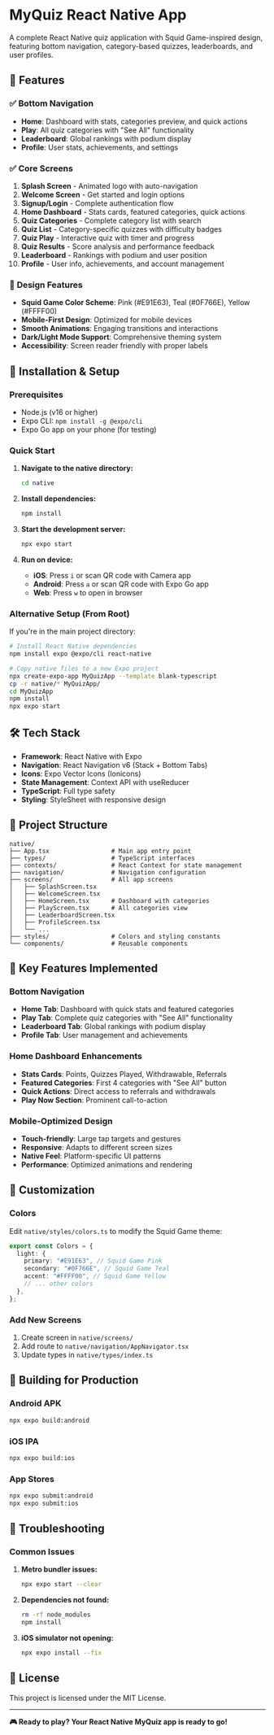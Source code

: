 # MyQuiz React Native App

A complete React Native quiz application with Squid Game-inspired design, featuring bottom navigation, category-based quizzes, leaderboards, and user profiles.

## 🚀 Features

### ✅ **Bottom Navigation**

- **Home**: Dashboard with stats, categories preview, and quick actions
- **Play**: All quiz categories with "See All" functionality
- **Leaderboard**: Global rankings with podium display
- **Profile**: User stats, achievements, and settings

### ✅ **Core Screens**

1. **Splash Screen** - Animated logo with auto-navigation
2. **Welcome Screen** - Get started and login options
3. **Signup/Login** - Complete authentication flow
4. **Home Dashboard** - Stats cards, featured categories, quick actions
5. **Quiz Categories** - Complete category list with search
6. **Quiz List** - Category-specific quizzes with difficulty badges
7. **Quiz Play** - Interactive quiz with timer and progress
8. **Quiz Results** - Score analysis and performance feedback
9. **Leaderboard** - Rankings with podium and user position
10. **Profile** - User info, achievements, and account management

### 🎨 **Design Features**

- **Squid Game Color Scheme**: Pink (#E91E63), Teal (#0F766E), Yellow (#FFFF00)
- **Mobile-First Design**: Optimized for mobile devices
- **Smooth Animations**: Engaging transitions and interactions
- **Dark/Light Mode Support**: Comprehensive theming system
- **Accessibility**: Screen reader friendly with proper labels

## 📱 **Installation & Setup**

### Prerequisites

- Node.js (v16 or higher)
- Expo CLI: `npm install -g @expo/cli`
- Expo Go app on your phone (for testing)

### Quick Start

1. **Navigate to the native directory:**

   ```bash
   cd native
   ```

2. **Install dependencies:**

   ```bash
   npm install
   ```

3. **Start the development server:**

   ```bash
   npx expo start
   ```

4. **Run on device:**
   - **iOS**: Press `i` or scan QR code with Camera app
   - **Android**: Press `a` or scan QR code with Expo Go app
   - **Web**: Press `w` to open in browser

### Alternative Setup (From Root)

If you're in the main project directory:

```bash
# Install React Native dependencies
npm install expo @expo/cli react-native

# Copy native files to a new Expo project
npx create-expo-app MyQuizApp --template blank-typescript
cp -r native/* MyQuizApp/
cd MyQuizApp
npm install
npx expo start
```

## 🛠 **Tech Stack**

- **Framework**: React Native with Expo
- **Navigation**: React Navigation v6 (Stack + Bottom Tabs)
- **Icons**: Expo Vector Icons (Ionicons)
- **State Management**: Context API with useReducer
- **TypeScript**: Full type safety
- **Styling**: StyleSheet with responsive design

## 📂 **Project Structure**

```
native/
├── App.tsx                 # Main app entry point
├── types/                  # TypeScript interfaces
├── contexts/               # React Context for state management
├── navigation/             # Navigation configuration
├── screens/                # All app screens
│   ├── SplashScreen.tsx
│   ├── WelcomeScreen.tsx
│   ├── HomeScreen.tsx      # Dashboard with categories
│   ├── PlayScreen.tsx      # All categories view
│   ├── LeaderboardScreen.tsx
│   ├── ProfileScreen.tsx
│   └── ...
├── styles/                 # Colors and styling constants
└── components/             # Reusable components
```

## 🎯 **Key Features Implemented**

### Bottom Navigation

- **Home Tab**: Dashboard with quick stats and featured categories
- **Play Tab**: Complete quiz categories with "See All" functionality
- **Leaderboard Tab**: Global rankings with podium display
- **Profile Tab**: User management and achievements

### Home Dashboard Enhancements

- **Stats Cards**: Points, Quizzes Played, Withdrawable, Referrals
- **Featured Categories**: First 4 categories with "See All" button
- **Quick Actions**: Direct access to referrals and withdrawals
- **Play Now Section**: Prominent call-to-action

### Mobile-Optimized Design

- **Touch-friendly**: Large tap targets and gestures
- **Responsive**: Adapts to different screen sizes
- **Native Feel**: Platform-specific UI patterns
- **Performance**: Optimized animations and rendering

## 🔧 **Customization**

### Colors

Edit `native/styles/colors.ts` to modify the Squid Game theme:

```typescript
export const Colors = {
  light: {
    primary: "#E91E63", // Squid Game Pink
    secondary: "#0F766E", // Squid Game Teal
    accent: "#FFFF00", // Squid Game Yellow
    // ... other colors
  },
};
```

### Add New Screens

1. Create screen in `native/screens/`
2. Add route to `native/navigation/AppNavigator.tsx`
3. Update types in `native/types/index.ts`

## 📱 **Building for Production**

### Android APK

```bash
npx expo build:android
```

### iOS IPA

```bash
npx expo build:ios
```

### App Stores

```bash
npx expo submit:android
npx expo submit:ios
```

## 🐛 **Troubleshooting**

### Common Issues

1. **Metro bundler issues:**

   ```bash
   npx expo start --clear
   ```

2. **Dependencies not found:**

   ```bash
   rm -rf node_modules
   npm install
   ```

3. **iOS simulator not opening:**
   ```bash
   npx expo install --fix
   ```

## 📄 **License**

This project is licensed under the MIT License.

---

**🎮 Ready to play? Your React Native MyQuiz app is ready to go!**

